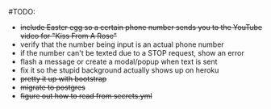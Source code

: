 #TODO:

* ~~include Easter egg so a certain phone number sends you to the YouTube video for "Kiss From A Rose"~~<br>
* verify that the number being input is an actual phone number<br>
* if the number can't be texted due to a STOP request, show an error<br>
* flash a message or create a modal/popup when text is sent<br>
* fix it so the stupid background actually shows up on heroku<br>
* ~~pretty it up with bootstrap~~<br>
* ~~migrate to postgres~~<br>
* ~~figure out how to read from secrets.yml~~<br>